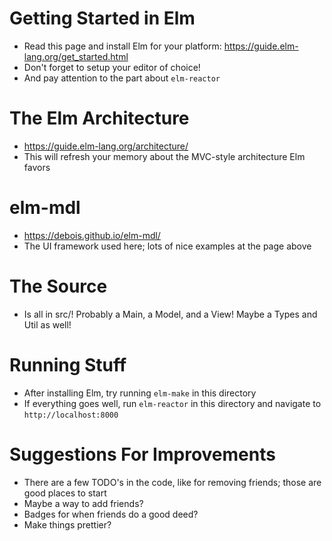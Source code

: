 # Getting Started in Elm

- Read this page and install Elm for your platform: https://guide.elm-lang.org/get_started.html
- Don't forget to setup your editor of choice!
- And pay attention to the part about `elm-reactor`

# The Elm Architecture

- https://guide.elm-lang.org/architecture/
- This will refresh your memory about the MVC-style architecture Elm favors

# elm-mdl

- https://debois.github.io/elm-mdl/
- The UI framework used here; lots of nice examples at the page above

# The Source

- Is all in src/! Probably a Main, a Model, and a View! Maybe a Types and Util as well!

# Running Stuff

- After installing Elm, try running `elm-make` in this directory
- If everything goes well, run `elm-reactor` in this directory and navigate to `http://localhost:8000`

# Suggestions For Improvements

- There are a few TODO's in the code, like for removing friends; those are good places to start
- Maybe a way to add friends?
- Badges for when friends do a good deed?
- Make things prettier?
